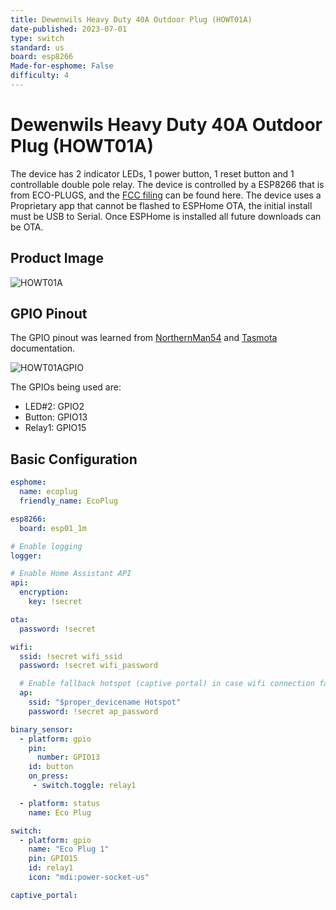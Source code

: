 ```yaml
---
title: Dewenwils Heavy Duty 40A Outdoor Plug (HOWT01A)
date-published: 2023-07-01
type: switch
standard: us
board: esp8266
Made-for-esphome: False
difficulty: 4
---
```

# Dewenwils Heavy Duty 40A Outdoor Plug (HOWT01A)

The device has 2 indicator LEDs, 1 power button, 1 reset button and 1 controllable  double pole relay. 
The device is controlled by a ESP8266 that is from ECO-PLUGS, and the [FCC filing](https://fcc.report/FCC-ID/PAGECO-PLUGS) can be found here.
The device uses a Proprietary app that cannot be flashed to ESPHome OTA, the initial install must be USB to Serial. Once ESPHome is installed all future downloads can be OTA.
## Product Image
![HOWT01A](........)
## GPIO Pinout
The GPIO pinout was learned from [NorthernMan54](https://gist.github.com/NorthernMan54/ef912a07482b9ab83fa80b91b5b763e8) and [Tasmota](https://templates.blakadder.com/dewenwils_HOWT01A.html) documentation.

![HOWT01AGPIO](........)

The GPIOs being used are:
* LED#2:  GPIO2
* Button: GPIO13
* Relay1: GPIO15
## Basic Configuration

```yaml
esphome:
  name: ecoplug
  friendly_name: EcoPlug

esp8266:
  board: esp01_1m

# Enable logging
logger:

# Enable Home Assistant API
api:
  encryption:
    key: !secret

ota:
  password: !secret

wifi:
  ssid: !secret wifi_ssid
  password: !secret wifi_password

  # Enable fallback hotspot (captive portal) in case wifi connection fails
  ap:
    ssid: "$proper_devicename Hotspot"
    password: !secret ap_password

binary_sensor:
  - platform: gpio
    pin:
      number: GPIO13
    id: button
    on_press:
     - switch.toggle: relay1

  - platform: status
    name: Eco Plug

switch:
  - platform: gpio
    name: "Eco Plug 1"
    pin: GPIO15
    id: relay1
    icon: "mdi:power-socket-us"

captive_portal:
```
